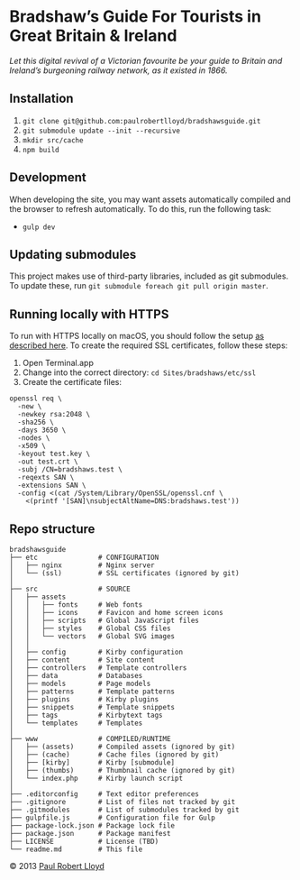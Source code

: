 # Bradshaw’s Guide For Tourists in Great Britain & Ireland

*Let this digital revival of a Victorian favourite be your guide to Britain and Ireland’s burgeoning railway network, as it existed in 1866.*

## Installation
1. `git clone git@github.com:paulrobertlloyd/bradshawsguide.git`
2. `git submodule update --init --recursive`
3. `mkdir src/cache`
4. `npm build`

## Development
When developing the site, you may want assets automatically compiled and the browser to refresh automatically. To do this, run the following task:

* `gulp dev`

## Updating submodules
This project makes use of third-party libraries, included as git submodules. To update these, run `git submodule foreach git pull origin master`.

## Running locally with HTTPS
To run with HTTPS locally on macOS, you should follow the setup [as described here](https://gist.github.com/jed/6147872). To create the required SSL certificates, follow these steps:

1. Open Terminal.app
2. Change into the correct directory: `cd Sites/bradshaws/etc/ssl`
3. Create the certificate files:

  ```
  openssl req \
    -new \
    -newkey rsa:2048 \
    -sha256 \
    -days 3650 \
    -nodes \
    -x509 \
    -keyout test.key \
    -out test.crt \
    -subj /CN=bradshaws.test \
    -reqexts SAN \
    -extensions SAN \
    -config <(cat /System/Library/OpenSSL/openssl.cnf \
      <(printf '[SAN]\nsubjectAltName=DNS:bradshaws.test'))
  ```

## Repo structure

```
bradshawsguide
├── etc               # CONFIGURATION
│   ├── nginx         # Nginx server
│   └── (ssl)         # SSL certificates (ignored by git)
│
├── src               # SOURCE
│   ├── assets
│   │   ├── fonts     # Web fonts
│   │   ├── icons     # Favicon and home screen icons
│   │   ├── scripts   # Global JavaScript files
│   │   ├── styles    # Global CSS files
│   │   └── vectors   # Global SVG images
│   │
│   ├── config        # Kirby configuration
│   ├── content       # Site content
│   ├── controllers   # Template controllers
│   ├── data          # Databases
│   ├── models        # Page models
│   ├── patterns      # Template patterns
│   ├── plugins       # Kirby plugins
│   ├── snippets      # Template snippets
│   ├── tags          # Kirbytext tags
│   └── templates     # Templates
│
├── www               # COMPILED/RUNTIME
│   ├── (assets)      # Compiled assets (ignored by git)
│   ├── (cache)       # Cache files (ignored by git)
│   ├── [kirby]       # Kirby [submodule]
│   ├── (thumbs)      # Thumbnail cache (ignored by git)
│   └── index.php     # Kirby launch script
│
├── .editorconfig     # Text editor preferences
├── .gitignore        # List of files not tracked by git
├── .gitmodules       # List of submodules tracked by git
├── gulpfile.js       # Configuration file for Gulp
├── package-lock.json # Package lock file
├── package.json      # Package manifest
├── LICENSE           # License (TBD)
└── readme.md         # This file
```

© 2013 [Paul Robert Lloyd](https://paulrobertlloyd.com)
